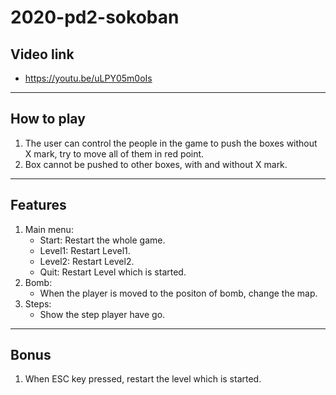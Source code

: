 # 2020-pd2-sokoban
## Video link
- https://youtu.be/uLPY05m0oIs
---
## How to play
1. The user can control the people in the game to push the boxes without X mark, try to move all of them in red point.
2. Box cannot be pushed to other boxes, with and without X mark.
---
## Features
 1. Main menu: 
    - Start: Restart the whole game.
    - Level1: Restart Level1.
    - Level2: Restart Level2.
    - Quit: Restart Level which is started.
2. Bomb:
    - When the player is moved to the positon of bomb, change the map.
3. Steps:
    - Show the step player have go.
---
## Bonus
1. When ESC key pressed, restart the level which is started.
